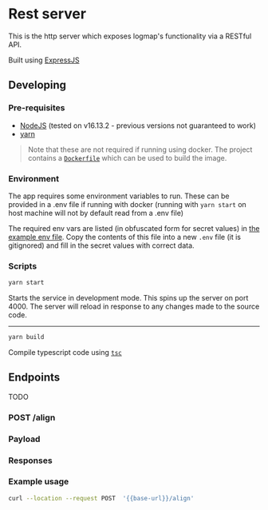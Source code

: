 # Rest server

This is the http server which exposes logmap's functionality via a RESTful API.

Built using [ExpressJS](https://expressjs.com/)

## Developing

### Pre-requisites

* [NodeJS](https://nodejs.org/en/) (tested on v16.13.2 - previous versions not guaranteed to work)
* [yarn](https://yarnpkg.com/)

> Note that these are not required if running using docker. The project contains a [`Dockerfile`](./Dockerfile) which can be used to build the image.

### Environment

The app requires some environment variables to run. These can be provided in a .env file if running with docker (running with `yarn start` on host machine will not by default read from a .env file)

The required env vars are listed (in obfuscated form for secret values) in [the example env file](./.env.example). Copy the contents of this file into a new `.env` file (it is gitignored) and fill in the secret values with correct data.

### Scripts

```bash
yarn start
```
Starts the service in development mode. This spins up the server on port 4000. The server will reload in response to any changes made to the source code.

---

```bash
yarn build
```
Compile typescript code using [`tsc`](https://www.typescriptlang.org/docs/handbook/compiler-options.html)

## Endpoints

TODO

### POST /align

### Payload

### Responses

### Example usage

```bash
curl --location --request POST  '{{base-url}}/align'
```
